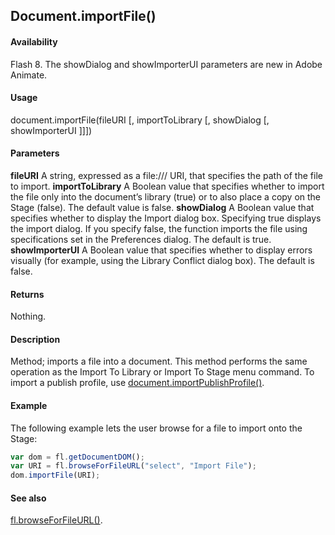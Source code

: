 ## Document.importFile()

#### Availability

Flash 8. The showDialog and showImporterUI parameters are new in Adobe Animate.

#### Usage

document.importFile(fileURI [, importToLibrary [, showDialog [, showImporterUI ]]])

#### Parameters

**fileURI** A string, expressed as a file:/// URI, that specifies the path of the file to import.
**importToLibrary** A Boolean value that specifies whether to import the file only into the document’s library (true) or to also place a copy on the Stage (false). The default value is false.
**showDialog** A Boolean value that specifies whether to display the Import dialog box. Specifying true displays the import dialog. If you specify false, the function imports the file using specifications set in the Preferences dialog. The default is true.
**showImporterUI** A Boolean value that specifies whether to display errors visually (for example, using the Library Conflict dialog box). The default is false.

#### Returns

Nothing.

#### Description

Method; imports a file into a document. This method performs the same operation as the Import To Library or Import To Stage menu command. To import a publish profile, use [document.importPublishProfile()](../Document_object/docume94.md).

#### Example


The following example lets the user browse for a file to import onto the Stage:
```javascript
var dom = fl.getDocumentDOM();
var URI = fl.browseForFileURL("select", "Import File"); 
dom.importFile(URI);

```
#### See also

[fl.browseForFileURL()](../flash_object_(fl)/fl3.md).

<span id="document.importPublishProfile()" class="anchor"></span>

